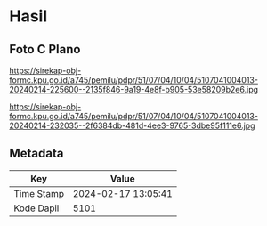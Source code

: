 # Hasil

## Foto C Plano

https://sirekap-obj-formc.kpu.go.id/a745/pemilu/pdpr/51/07/04/10/04/5107041004013-20240214-225600--2135f846-9a19-4e8f-b905-53e58209b2e6.jpg

https://sirekap-obj-formc.kpu.go.id/a745/pemilu/pdpr/51/07/04/10/04/5107041004013-20240214-232035--2f6384db-481d-4ee3-9765-3dbe95f111e6.jpg


## Metadata

| Key        | Value               |
| ---------- | ------------------- |
| Time Stamp | 2024-02-17 13:05:41 |
| Kode Dapil | 5101                |



